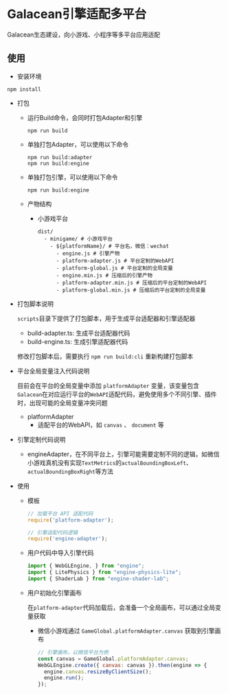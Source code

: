 # Galacean引擎适配多平台

Galacean生态建设，向小游戏、小程序等多平台应用适配

## 使用

- 安装环境
``` shell
npm install
```

- 打包
  - 运行Build命令，会同时打包Adapter和引擎
    ``` shell
    npm run build
    ```

  - 单独打包Adapter，可以使用以下命令
    ``` shell
    npm run build:adapter
    npm run build:engine
    ```

  - 单独打包引擎，可以使用以下命令
    ``` shell
    npm run build:engine
    ```

  - 产物结构
    - 小游戏平台
      ``` shell
      dist/
        - minigame/ # 小游戏平台
          - ${platformName}/ # 平台名，微信：wechat
            - engine.js # 引擎产物
            - platform-adapter.js # 平台定制的WebAPI
            - platform-global.js # 平台定制的全局变量
            - engine.min.js # 压缩后的引擎产物
            - platform-adapter.min.js # 压缩后的平台定制的WebAPI
            - platform-global.min.js # 压缩后的平台定制的全局变量
      ```

- 打包脚本说明
  
  `scripts`目录下提供了打包脚本，用于生成平台适配器和引擎适配器
    - build-adapter.ts: 生成平台适配器代码
    - build-engine.ts: 生成引擎适配器代码
  
  修改打包脚本后，需要执行 `npm run build:cli` 重新构建打包脚本


- 平台全局变量注入代码说明

  目前会在平台的全局变量中添加 `platformAdapter` 变量，该变量包含`Galacean`在对应运行平台的`WebAPI`适配代码，避免使用多个不同引擎、插件时，出现可能的全局变量冲突问题
  - platformAdapter
    - 适配平台的WebAPI，如 `canvas` 、 `document` 等

- 引擎定制代码说明
  - engineAdapter，在不同平台上，引擎可能需要定制不同的逻辑，如微信小游戏真机没有实现`TextMetrics`的`actualBoundingBoxLeft`、`actualBoundingBoxRight`等方法

- 使用
  - 模板
    ``` javascript
    // 加载平台 API 适配代码
    require('platform-adapter');

    // 引擎适配代码逻辑
    require('engine-adapter');
    ```

  - 用户代码中导入引擎代码
    ``` javascript
    import { WebGLEngine, } from "engine";
    import { LitePhysics } from "engine-physics-lite";
    import { ShaderLab } from "engine-shader-lab";
    ```

  - 用户初始化引擎画布

    在`platform-adapter`代码加载后，会准备一个全局画布，可以通过全局变量获取
    - 微信小游戏通过 `GameGlobal.platformAdapter.canvas` 获取到引擎画布
      ``` javascript
      // 引擎画布，以微信平台为例
      const canvas = GameGlobal.platformAdapter.canvas;
      WebGLEngine.create({ canvas: canvas }).then(engine => {
        engine.canvas.resizeByClientSize();
        engine.run();
      });
      ```
